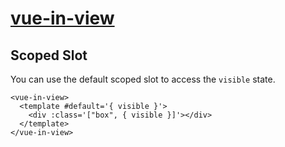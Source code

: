 # [vue-in-view](https://github.com/BKWLD/ue-in-view)

## Scoped Slot

You can use the default scoped slot to access the `visible` state.

<demos-scoped-slots></demos-scoped-slots>
<demos-scoped-slots></demos-scoped-slots>

```vue
<vue-in-view>
  <template #default='{ visible }'>
    <div :class='["box", { visible }]'></div>
  </template>
</vue-in-view>
```
